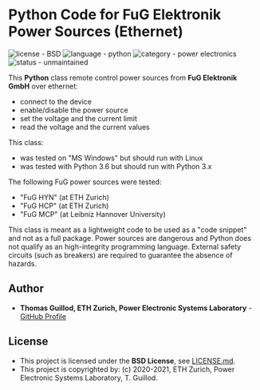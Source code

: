 # Python Code for FuG Elektronik Power Sources (Ethernet)

![license - BSD](https://img.shields.io/badge/license-BSD-green)
![language - python](https://img.shields.io/badge/language-python-blue)
![category - power electronics](https://img.shields.io/badge/category-power%20electronics-lightgrey)
![status - unmaintained](https://img.shields.io/badge/status-unmaintained-red)

This **Python** class remote control power sources from **FuG Elektronik GmbH** over ethernet:
* connect to the device
* enable/disable the power source
* set the voltage and the current limit
* read the voltage and the current values

This class:
* was tested on "MS Windows" but should run with Linux
* was tested with Python 3.6 but should run with Python 3.x

The following FuG power sources were tested:
* "FuG HYN" (at ETH Zurich)
* "FuG HCP" (at ETH Zurich)
* "FuG MCP" (at Leibniz Hannover University)

This class is meant as a lightweight code to be used as a "code snippet" and not as a full package.
Power sources are dangerous and Python does not qualify as an high-integrity programming language.
External safety circuits (such as breakers) are required to guarantee the absence of hazards.

## Author

* **Thomas Guillod, ETH Zurich, Power Electronic Systems Laboratory** - [GitHub Profile](https://github.com/otvam)

## License

* This project is licensed under the **BSD License**, see [LICENSE.md](LICENSE.md).
* This project is copyrighted by: (c) 2020-2021, ETH Zurich, Power Electronic Systems Laboratory, T. Guillod.
